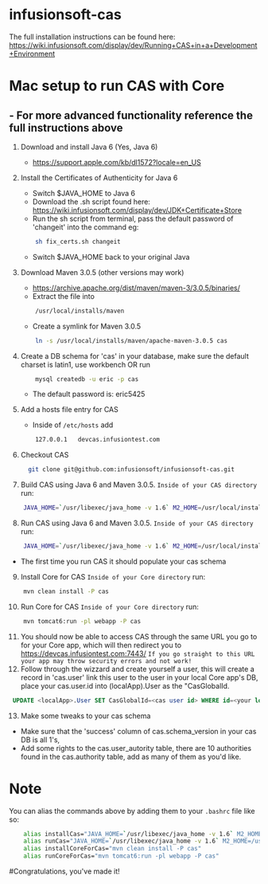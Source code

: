 infusionsoft-cas
================

The full installation instructions can be found here: https://wiki.infusionsoft.com/display/dev/Running+CAS+in+a+Development+Environment


# Mac setup to run CAS with Core
## - For more advanced functionality reference the full instructions above
1. Download and install Java 6 (Yes, Java 6)
    - https://support.apple.com/kb/dl1572?locale=en_US
2. Install the Certificates of Authenticity for Java 6
    - Switch $JAVA_HOME to Java 6
    - Download the .sh script found here: https://wiki.infusionsoft.com/display/dev/JDK+Certificate+Store
    - Run the sh script from terminal, pass the default password of 'changeit' into the command eg:
    ```sh 
        sh fix_certs.sh changeit
    ```
    - Switch $JAVA_HOME back to your original Java
3. Download Maven 3.0.5 (other versions may work)
    - https://archive.apache.org/dist/maven/maven-3/3.0.5/binaries/
    - Extract the file into 
    ```sh
        /usr/local/installs/maven 
    ```
    - Create a symlink for Maven 3.0.5
    ```sh
        ln -s /usr/local/installs/maven/apache-maven-3.0.5 cas
    ```
    
4. Create a DB schema for 'cas' in your database, make sure the default charset is latin1, use workbench OR run
    ```sh
        mysql createdb -u eric -p cas
    ```
    - The default password is: eric5425
5. Add a hosts file entry for CAS
    - Inside of ```/etc/hosts``` add 
    ```sh
        127.0.0.1   devcas.infusiontest.com
    ```
6. Checkout CAS
		
	```sh
	  git clone git@github.com:infusionsoft/infusionsoft-cas.git
	```
7. Build CAS using Java 6 and Maven 3.0.5. ```Inside of your CAS directory``` run:
    
  ```sh
      JAVA_HOME=`/usr/libexec/java_home -v 1.6` M2_HOME=/usr/local/installs/maven/cas mvn clean install
  ```
8. Run CAS using Java 6 and Maven 3.0.5. ```Inside of your CAS directory``` run:
    
  ```sh
      JAVA_HOME=`/usr/libexec/java_home -v 1.6` M2_HOME=/usr/local/installs/maven/cas mvn tomcat6:run-war
  ```
  - The first time you run CAS it should populate your cas schema
9. Install Core for CAS ```Inside of your Core directory``` run:
  
  ```sh
      mvn clean install -P cas
  ```
10. Run Core for CAS ```Inside of your Core directory``` run:
    
  ```sh
      mvn tomcat6:run -pl webapp -P cas
  ```
11. You should now be able to access CAS through the same URL you go to for your Core app, which will then redirect you to https://devcas.infusiontest.com:7443/ ```If you go straight to this URL your app may throw security errors and not work!```
12. Follow through the wizzard and create yourself a user, this will create a record in 'cas.user' link this user to the user in your local Core app's DB, place your cas.user.id into (localApp).User as the "CasGlobalId.
   
   ```sql
   	UPDATE <localApp>.User SET CasGlobalId=<cas user id> WHERE id=<your local user id>;
   ```
13. Make some tweaks to your cas schema
  - Make sure that the 'success' column of cas.schema_version in your cas DB is all 1's, 
  - Add some rights to the cas.user_autority table, there are 10 authorities found in the cas.authority table, add as many of them as you'd like.

# Note
You can alias the commands above by adding them to your ```.bashrc``` file like so:

```sh
	alias installCas="JAVA_HOME=`/usr/libexec/java_home -v 1.6` M2_HOME=/usr/local/installs/maven/cas mvn clean install"
	alias runCas="JAVA_HOME=`/usr/libexec/java_home -v 1.6` M2_HOME=/usr/local/installs/maven/cas mvn tomcat6:run-war"
	alias installCoreForCas="mvn clean install -P cas"
	alias runCoreForCas="mvn tomcat6:run -pl webapp -P cas"
```

#Congratulations, you've made it!
